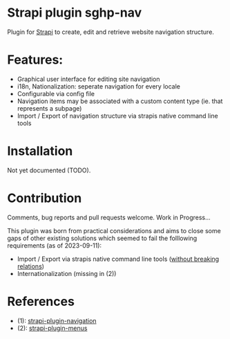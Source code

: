 # Strapi plugin sghp-nav

Plugin for [Strapi](https://strapi.io/) to create, edit and retrieve website navigation structure.

# Features:

- Graphical user interface for editing site navigation
- i18n, Nationalization: seperate navigation for every locale
- Configurable via config file
- Navigation items may be associated with a custom content type (ie. that represents a subpage)
- Import / Export of navigation structure via strapis native command line tools

# Installation

Not yet documented (TODO).

# Contribution

Comments, bug reports and pull requests welcome.
Work in Progress...

This plugin was born from practical considerations and aims to close some gaps of other existing solutions which seemed to fail the folllowing requirements (as of 2023-09-11):

- Import / Export via strapis native command line tools ([without breaking relations](https://github.com/VirtusLab-Open-Source/strapi-plugin-navigation/issues/317))
- Internationalization (missing in (2))

# References

- (1): [strapi-plugin-navigation](https://github.com/VirtusLab-Open-Source/strapi-plugin-navigation)
- (2): [strapi-plugin-menus](https://github.com/mattmilburn/strapi-plugin-menus)
